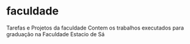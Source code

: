# faculdade
Tarefas e Projetos da faculdade
Contem os trabalhos executados para graduação na Faculdade Estacio de Sá
